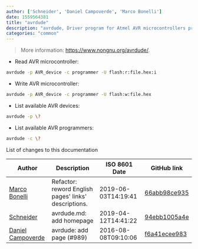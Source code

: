 ```yaml
---
author: ['Schneider', 'Daniel Campoverde', 'Marco Bonelli']
date: 1559564381
title: "avrdude"
description: "avrdude, Driver program for Atmel AVR microcontrollers programming."
categories: "common"
---
```

> More information: <https://www.nongnu.org/avrdude/>.

- Read AVR microcontroller:

```bash
avrdude -p AVR_device -c programmer -U flash:r:file.hex:i
```

- Write AVR microcontroller:

```bash
avrdude -p AVR_device -c programmer -U flash:w:file.hex
```

- List available AVR devices:

```bash
avrdude -p \?
```

- List available AVR programmers:

```bash
avrdude -c \?
```
List of changes to this documentation


Author | Description | ISO 8601 Date | GitHub link
------|-----|-----|-----
[Marco Bonelli](mailto:marco@mebeim.net) | Refactor: reword English pages' links' descriptions. | 2019-06-03T14:19:41 | [66abb98ce935](https://github.com/tldr-pages/tldr/commit/66abb98ce935c0f4516bf30c4d6da72180d5a3ab)
[Schneider](mailto:lucas.schneider@sap.com) | avrdude.md: add homepage | 2019-04-12T14:41:22 | [94ebb1005a4e](https://github.com/tldr-pages/tldr/commit/94ebb1005a4e8dafadf552e612d5e9711614a696)
[Daniel Campoverde](mailto:alx741@riseup.net) | avrdude: add page (#989) | 2016-08-08T09:10:06 | [f6a41ecee983](https://github.com/tldr-pages/tldr/commit/f6a41ecee983cf0c3f09a9fdd57c3f93a5186337)

